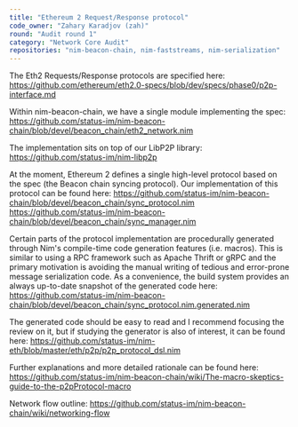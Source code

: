 ```yaml
---
title: "Ethereum 2 Request/Response protocol"
code_owner: "Zahary Karadjov (zah)"
round: "Audit round 1"
category: "Network Core Audit"
repositories: "nim-beacon-chain, nim-faststreams, nim-serialization"
---
```


The Eth2 Requests/Response protocols are specified here:
https://github.com/ethereum/eth2.0-specs/blob/dev/specs/phase0/p2p-interface.md

Within nim-beacon-chain, we have a single module implementing the spec:
https://github.com/status-im/nim-beacon-chain/blob/devel/beacon_chain/eth2_network.nim

The implementation sits on top of our LibP2P library:
https://github.com/status-im/nim-libp2p

At the moment, Ethereum 2 defines a single high-level protocol based on the spec (the Beacon chain syncing protocol). Our implementation of this protocol can be found here:
https://github.com/status-im/nim-beacon-chain/blob/devel/beacon_chain/sync_protocol.nim
https://github.com/status-im/nim-beacon-chain/blob/devel/beacon_chain/sync_manager.nim

Certain parts of the protocol implementation are procedurally generated through Nim's compile-time code generation features (i.e. macros). This is similar to using a RPC framework such as Apache Thrift or gRPC and the primary motivation is avoiding the manual writing of tedious and error-prone message serialization code. As a convenience, the build system provides an always up-to-date snapshot of the generated code here:
https://github.com/status-im/nim-beacon-chain/blob/devel/beacon_chain/sync_protocol.nim.generated.nim

The generated code should be easy to read and I recommend focusing the review on it, but if studying the generator is also of interest, it can be found here:
https://github.com/status-im/nim-eth/blob/master/eth/p2p/p2p_protocol_dsl.nim

Further explanations and more detailed rationale can be found here:
https://github.com/status-im/nim-beacon-chain/wiki/The-macro-skeptics-guide-to-the-p2pProtocol-macro

Network flow outline: https://github.com/status-im/nim-beacon-chain/wiki/networking-flow
